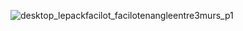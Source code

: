 ![desktop_lepackfacilot_facilotenangleentre3murs_p1](//statics.lapeyre.fr/img/contrib/2bdd4da30020efe2/desktop_lepackfacilot_facilotenangleentre3murs_p1.jpg)
##